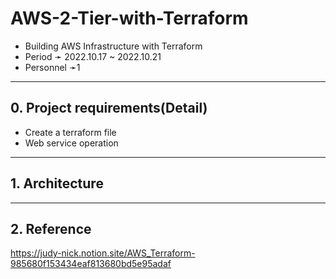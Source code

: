 # AWS-2-Tier-with-Terraform
* Building AWS Infrastructure with Terraform
* Period ➛ 2022.10.17 ~ 2022.10.21
* Personnel ➛1

----
## 0. Project requirements(Detail)
* Create a terraform file
* Web service operation

----
## 1. Architecture


----
## 2. Reference
https://judy-nick.notion.site/AWS_Terraform-985680f153434eaf813680bd5e95adaf
